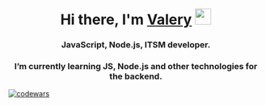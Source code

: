 <h1 align="center">Hi there, I'm <a href="https://www.linkedin.com/in/vablagodarov/" target="_blank">Valery</a> 
<img src="https://github.com/blackcater/blackcater/raw/main/images/Hi.gif" height="32"/></h1>
<h3 align="center">JavaScript, Node.js, ITSM developer.</h3>
<h3 align="center">I’m currently learning JS, Node.js and other technologies for the backend.</h3>

[![codewars](https://www.codewars.com/users/BlagodarovVA/badges/medium?theme=light)](https://www.codewars.com/users/BlagodarovVA) 

<!---
BlagodarovVA/BlagodarovVA is a ✨ special ✨ repository because its `README.md` (this file) appears on your GitHub profile.
You can click the Preview link to take a look at your changes.
--->
